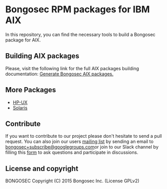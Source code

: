 Bongosec RPM packages for IBM AIX
==============================

In this repository, you can find the necessary tools to build a Bongosec package for AIX.

## Building AIX packages

Please, visit the following link for the full AIX packages building documentation: [Generate Bongosec AIX packages.](https://documentation.bongosec.github.io/current/development/packaging/generate-aix-package.html)

## More Packages

- [HP-UX](/hp-ux/README.md)
- [Solaris](/solaris/README.md)

## Contribute

If you want to contribute to our project please don't hesitate to send a pull request. You can also join our users [mailing list](https://groups.google.com/d/forum/bongosec) by sending an email to [bongosec+subscribe@googlegroups.com](mailto:bongosec+subscribe@googlegroups.com)or join to our Slack channel by filling this [form](https://bongosec.github.io/community/join-us-on-slack/) to ask questions and participate in discussions.

## License and copyright

BONGOSEC
Copyright (C) 2015 Bongosec Inc.  (License GPLv2)

